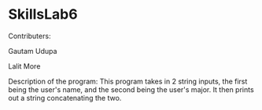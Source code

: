# SkillsLab6
Contributers:

Gautam Udupa

Lalit More

Description of the program:
This program takes in 2 string inputs, the first being the user's name, and the second being the user's major. It then prints out a string concatenating the two. 
